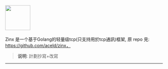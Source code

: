 # <img width="80px" src="https://s2.ax1x.com/2019/10/09/u4yHo9.png" /> 

Zinx 是一个基于Golang的轻量级tcp(只支持用於tcp通訊)框架,
原 repo 見: https://github.com/aceld/zinx，



> **说明**:
>計劃抄寫+改寫


---

